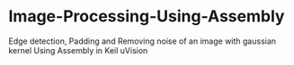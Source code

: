 # Image-Processing-Using-Assembly
Edge detection, Padding and Removing noise of an image with gaussian kernel  Using Assembly in Keil uVision
